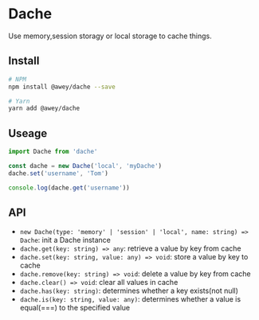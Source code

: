 # Dache

Use memory,session storagy or local storage to cache things.

## Install

```sh
# NPM
npm install @awey/dache --save

# Yarn
yarn add @awey/dache
```

## Useage

```ts
import Dache from 'dache'

const dache = new Dache('local', 'myDache')
dache.set('username', 'Tom')

console.log(dache.get('username'))
```

## API

* `new Dache(type: 'memory' | 'session' | 'local', name: string) => Dache`: init a Dache instance
* `dache.get(key: string) => any`: retrieve a value by key from cache
* `dache.set(key: string, value: any) => void`: store a value by key to cache
* `dache.remove(key: string) => void`: delete a value by key from cache
* `dache.clear() => void`: clear all values in cache
* `dache.has(key: string)`: determines whether a key exists(not null)
* `dache.is(key: string, value: any)`: determines whether a value is equal(===) to the specified value

